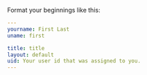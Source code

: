 Format your beginnings like this:

```yaml
---
yourname: First Last
uname: first

title: title
layout: default
uid: Your user id that was assigned to you.
---
```
